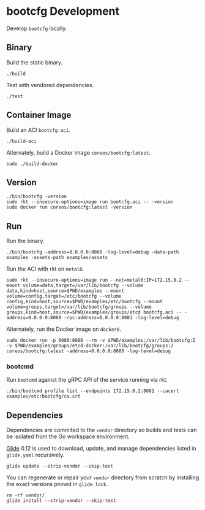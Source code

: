 
# bootcfg Development

Develop `bootcfg` locally.

## Binary

Build the static binary.

    ./build

Test with vendored dependencies.

    ./test

## Container Image

Build an ACI `bootcfg.aci`.

    ./build-aci

Alternately, build a Docker image `coreos/bootcfg:latest`.

    sudo ./build-docker

## Version

    ./bin/bootcfg -version
    sudo rkt --insecure-options=image run bootcfg.aci -- -version
    sudo docker run coreos/bootcfg:latest -version

## Run

Run the binary.

    ./bin/bootcfg -address=0.0.0.0:8080 -log-level=debug -data-path examples -assets-path examples/assets

Run the ACI with rkt on `metal0`.

    sudo rkt --insecure-options=image run --net=metal0:IP=172.15.0.2 --mount volume=data,target=/var/lib/bootcfg --volume data,kind=host,source=$PWD/examples --mount volume=config,target=/etc/bootcfg --volume config,kind=host,source=$PWD/examples/etc/bootcfg --mount volume=groups,target=/var/lib/bootcfg/groups --volume groups,kind=host,source=$PWD/examples/groups/etcd bootcfg.aci -- -address=0.0.0.0:8080 -rpc-address=0.0.0.0:8081 -log-level=debug

Alternately, run the Docker image on `docker0`.

    sudo docker run -p 8080:8080 --rm -v $PWD/examples:/var/lib/bootcfg:Z -v $PWD/examples/groups/etcd-docker:/var/lib/bootcfg/groups:Z coreos/bootcfg:latest -address=0.0.0.0:8080 -log-level=debug

### bootcmd

Run `bootcmd` against the gRPC API of the service running via rkt.

    ./bin/bootcmd profile list --endpoints 172.15.0.2:8081 --cacert examples/etc/bootcfg/ca.crt

## Dependencies

Dependencies are commited to the `vendor` directory so builds and tests can be isolated from the Go workspace environment.

[Glide](https://github.com/Masterminds/glide/releases) 0.12 is used to download, update, and manage dependencies listed in `glide.yaml` recursively.

    glide update --strip-vendor --skip-test

You can regenerate or repair your `vendor` directory from scratch by installing the exact versions pinned in `glide.lock`.

    rm -rf vendor/
    glide install --strip-vendor --skip-test
